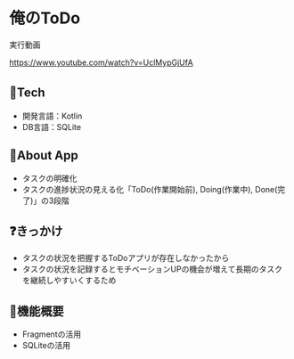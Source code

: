 # 俺のToDo
実行動画　　

https://www.youtube.com/watch?v=UclMypGjUfA

## 🗻Tech　
- 開発言語：Kotlin
- DB言語：SQLite

## 📱About App

- タスクの明確化
- タスクの進捗状況の見える化「ToDo(作業開始前), Doing(作業中), Done(完了)」の3段階

## ❓きっかけ

- タスクの状況を把握するToDoアプリが存在しなかったから
- タスクの状況を記録するとモチベーションUPの機会が増えて長期のタスクを継続しやすいくするため

## 🔧機能概要

- Fragmentの活用
- SQLiteの活用



